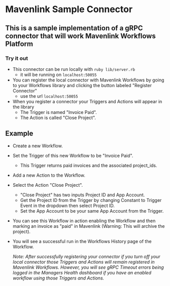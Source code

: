 # Mavenlink Sample Connector

## This is a sample implementation of a gRPC connector that will work Mavenlink Workflows Platform

### Try it out
 - This connector can be run locally with `ruby lib/server.rb`
   - it will be running on `localhost:50055`
 - You can register the local connector with Mavenlink Workflows by going to your Workflows library and clicking the button labeled "Register Connector"
   - use the url `localhost:50055` 
 - When you register a connector your Triggers and Actions will appear in the library
   - The Trigger is named "Invoice Paid".
   - The Action is called "Close Project".

## Example
- Create a new Workflow.
- Set the Trigger of this new Workflow to be "Invoice Paid".
  - This Trigger returns paid invoices and the associated project_ids.
- Add a new Action to the Workflow.
- Select the Action "Close Project".
  - "Close Project" has two inputs Project ID and App Account.
  - Get the Project ID from the Trigger by changing Constant to Trigger Event in the dropdown then select Project ID.
  - Set the App Account to be your same App Account from the Trigger.
- You can see this Workflow in action enabling the Workflow and then marking an invoice as "paid" in Mavenlink (Warning: This will archive the project).
- You will see a successful run in the Workflows History page of the Workflow.
  
  _Note: After successfully registering your connector if you turn off your local connector those Triggers and Actions will remain registered in Mavenlink Workflows. However, you will see gRPC Timeout errors being logged in the Managers Health dashboard if you have an enabled workflow using those Triggers and Actions._